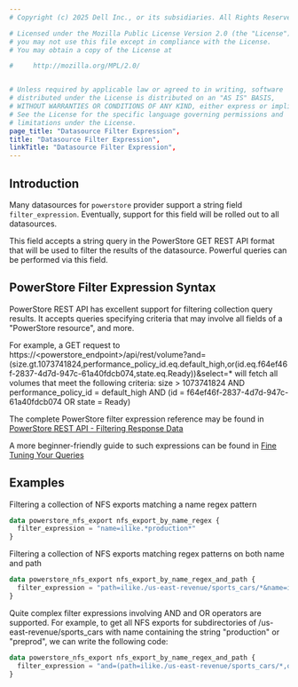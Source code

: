 ```yaml
---
# Copyright (c) 2025 Dell Inc., or its subsidiaries. All Rights Reserved.

# Licensed under the Mozilla Public License Version 2.0 (the "License");
# you may not use this file except in compliance with the License.
# You may obtain a copy of the License at

#     http://mozilla.org/MPL/2.0/


# Unless required by applicable law or agreed to in writing, software
# distributed under the License is distributed on an "AS IS" BASIS,
# WITHOUT WARRANTIES OR CONDITIONS OF ANY KIND, either express or implied.
# See the License for the specific language governing permissions and
# limitations under the License.
page_title: "Datasource Filter Expression",
title: "Datasource Filter Expression",
linkTitle: "Datasource Filter Expression",
---
```


## Introduction

Many datasources for `powerstore` provider support a string field `filter_expression`.
Eventually, support for this field will be rolled out to all datasources.

This field accepts a string query in the PowerStore GET REST API format that will be used to filter the results of the datasource.
Powerful queries can be performed via this field.

## PowerStore Filter Expression Syntax

PowerStore REST API has excellent support for filtering collection query results.
It accepts queries specifying criteria that may involve all fields of a "PowerStore resource", and more.

For example, a GET request to https://<powerstore_endpoint>/api/rest/volume?and=(size.gt.1073741824,performance_policy_id.eq.default_high,or(id.eq.f64ef46f-2837-4d7d-947c-61a40fdcb074,state.eq.Ready))&select=* will fetch all volumes that meet the following criteria:
size > 1073741824 AND performance_policy_id = default_high AND (id = f64ef46f-2837-4d7d-947c-61a40fdcb074 OR state = Ready)

The complete PowerStore filter expression reference may be found in [PowerStore REST API - Filtering Response Data](https://www.dell.com/support/manuals/en-us/powerstore-1200t/pwrstr-apidevg/filtering-response-data?guid=guid-131de794-b8af-4214-bed8-64ad89c6d1cd&lang=en-us)

A more beginner-friendly guide to such expressions can be found in [Fine Tuning Your Queries](https://infohub.delltechnologies.com/en-us/p/powerstore-rest-api-using-filtering-to-fine-tune-your-queries/)

## Examples

Filtering a collection of NFS exports matching a name regex pattern

```terraform
data powerstore_nfs_export nfs_export_by_name_regex {
  filter_expression = "name=ilike.*production*"
}
```

Filtering a collection of NFS exports matching regex patterns on both name and path

```terraform
data powerstore_nfs_export nfs_export_by_name_regex_and_path {
  filter_expression = "path=ilike./us-east-revenue/sports_cars/*&name=ilike.*production*"
}
```

Quite complex filter expressions involving AND and OR operators are supported.
For example, to get all NFS exports for subdirectories of /us-east-revenue/sports_cars with name containing the string "production" or "preprod", we can write the following code:

```terraform
data powerstore_nfs_export nfs_export_by_name_regex_and_path {
  filter_expression = "and=(path=ilike./us-east-revenue/sports_cars/*,or=(name=ilike.*production*,name=ilike.*preprod*))"
}
```
